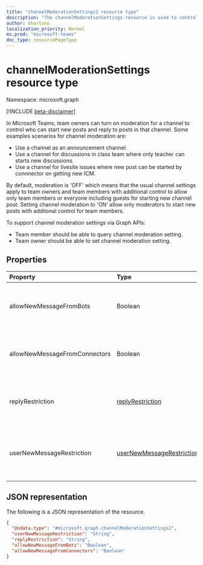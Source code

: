 ```yaml
---
title: "channelModerationSettings2 resource type"
description: "The channelModerationSettings resource is used to control who can start new posts and reply to posts in a channel."
author: bhartono
localization_priority: Normal
ms.prod: "microsoft-teams"
doc_type: resourcePageType
---
```


# channelModerationSettings resource type

Namespace: microsoft.graph

[!INCLUDE [beta-disclaimer](../../includes/beta-disclaimer.md)]

In Microsoft Teams, team owners can turn on moderation for a channel to control who can start new posts and reply to posts in that channel. Some examples scenarios for channel moderation are:
- Use a channel as an announcement channel.
- Use a channel for discussions in class team where only teacher can starts new discussions.
- Use a channel for livesite issues where new post can be started by connnector on getting new ICM.

By default, moderation is 'OFF' which means that the usual channel settings apply to team owners and team members with additional control to allow only team members or everyone including guests for starting new channel post. Setting channel moderation to 'ON' allow only moderators to start new posts with additonal control for team members.

To support channel moderation settings via Graph APIs:

- Team member should be able to query channel moderation setting.
- Team owner should be able to set channel moderation setting.

## Properties
|Property|Type|Description|
|:---|:---|:---|
|allowNewMessageFromBots|Boolean|Indicates whether bots are allowed to post messages.|
|allowNewMessageFromConnectors|Boolean|Indicates whether connectors are allowed to post messages.|
|replyRestriction|[replyRestriction](../resources/enums.md#replyRestriction-values)|Indicates who all are allowed to reply to teams channel.|
|userNewMessageRestriction|[userNewMessageRestriction](../resources/enums.md#userNewMessageRestriction-values)|Indicates who all are allowed to post messages to teams channel.|

## JSON representation
The following is a JSON representation of the resource.
<!-- {
  "blockType": "resource",
  "@odata.type": "microsoft.graph.channelModerationSettings2"
}
-->
``` json
{
  "@odata.type": "#microsoft.graph.channelModerationSettings2",
  "userNewMessageRestriction": "String",
  "replyRestriction": "String",
  "allowNewMessageFromBots": "Boolean",
  "allowNewMessageFromConnectors": "Boolean"
}
```
